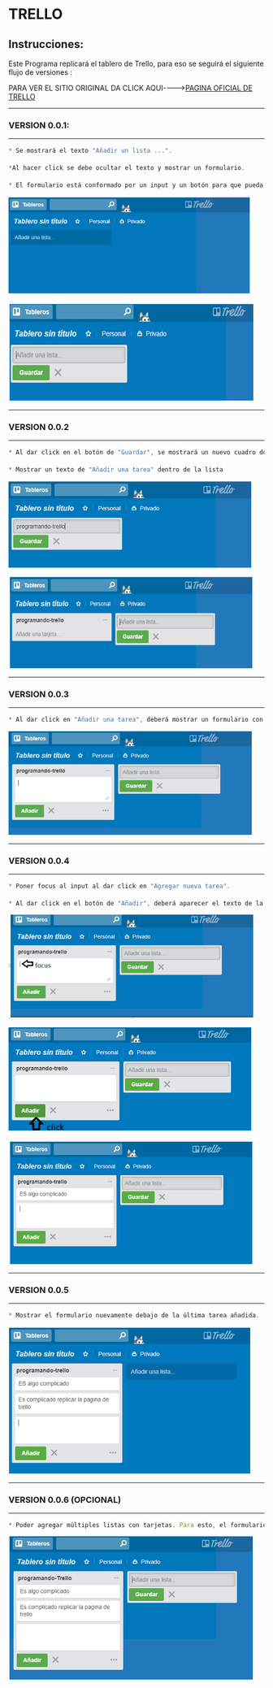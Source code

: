 # **TRELLO**
## Instrucciones:
Este Programa replicará el tablero de Trello, para eso se seguirá el siguiente  flujo de versiones :


PARA VER EL SITIO ORIGINAL DA CLICK AQUI---->[PAGINA OFICIAL DE TRELLO](https://trello.com/ "TRELLO")


---
### **VERSION 0.0.1:**
---
```javascript
* Se mostrará el texto "Añadir un lista ...".

*Al hacer click se debe ocultar el texto y mostrar un formulario.

* El formulario está conformado por un input y un botón para que pueda añadir tareas a tu lista.

```
![REPRESENTACION DE LO QUE SE DEBE DE REPLICAR CON ESTA VERSION ](assets/images/img-readme/version1.PNG)

![REPRESENTACION DE LO QUE SE DEBE DE REPLICAR CON ESTA VERSION ](assets/images/img-readme/version1-1.png)



---
### **VERSION 0.0.2**
---
```javascript
* Al dar click en el botón de "Guardar", se mostrará un nuevo cuadro donde estará el nombre de la lista agregada.

* Mostrar un texto de "Añadir una tarea" dentro de la lista

```
![REPRESENTACION DE LO QUE SE DEBE DE REPLICAR CON ESTA VERSION ](assets/images/img-readme/version2.png)

![REPRESENTACION DE LO QUE SE DEBE DE REPLICAR CON ESTA VERSION ](assets/images/img-readme/version2-1.png)

---

### **VERSION 0.0.3**
---
```javascript
* Al dar click en "Añadir una tarea", deberá mostrar un formulario con un textarea y un botón que diga "Añadir"

```

![REPRESENTACION DE LO QUE SE DEBE DE REPLICAR CON ESTA VERSION ](assets/images/img-readme/version3.png)

---

### **VERSION 0.0.4**
---
```javascript
* Poner focus al input al dar click en "Agregar nueva tarea".

* Al dar click en el botón de "Añadir", deberá aparecer el texto de la tarea debajo del título de la lista.

```
![REPRESENTACION DE LO QUE SE DEBE DE REPLICAR CON ESTA VERSION ](assets/images/img-readme/version4.png)

![REPRESENTACION DE LO QUE SE DEBE DE REPLICAR CON ESTA VERSION ](assets/images/img-readme/version4-1.png)

![REPRESENTACION DE LO QUE SE DEBE DE REPLICAR CON ESTA VERSION ](assets/images/img-readme/version4-2.png)

---

### **VERSION 0.0.5**
---
```javascript
* Mostrar el formulario nuevamente debajo de la última tarea añadida.

```
![REPRESENTACION DE LO QUE SE DEBE DE REPLICAR CON ESTA VERSION ](assets/images/img-readme/version5.png)

---
### **VERSION 0.0.6 (OPCIONAL)**
---
```javascript
* Poder agregar múltiples listas con tarjetas. Para esto, el formulario de "Añadir una lista" debe aparecer a la derecha de la lista anteriormente creada.
```
![REPRESENTACION DE LO QUE SE DEBE DE REPLICAR CON ESTA VERSION ](assets/images/img-readme/version6.png)

